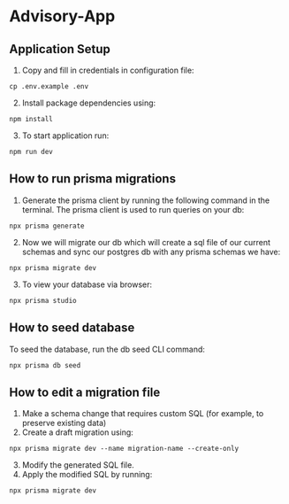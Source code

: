 # Advisory-App

## Application Setup
1. Copy and fill in credentials in configuration file:
```
cp .env.example .env
```
2. Install package dependencies using:
```
npm install
```
3. To start application run:
```
npm run dev
```

## How to run prisma migrations
1. Generate the prisma client by running the following command in the terminal. The prisma client is used to run queries on your db:
```
npx prisma generate
```
2. Now we will migrate our db which will create a sql file of our current schemas and sync our postgres db with any prisma schemas we have:
 ```
npx prisma migrate dev
```
3. To view your database via browser:
 ```
npx prisma studio
```

## How to seed database
To seed the database, run the db seed CLI command:
```
npx prisma db seed
```

## How to edit a migration file
1. Make a schema change that requires custom SQL (for example, to preserve existing data)
2. Create a draft migration using:
```
npx prisma migrate dev --name migration-name --create-only
```
3. Modify the generated SQL file.
4. Apply the modified SQL by running:
```
npx prisma migrate dev
```
